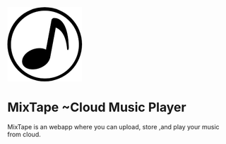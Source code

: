 <div float="left">
	<img src="screenshot/logo.png"> <h1 > MixTape ~Cloud Music Player</h1>
</div>
MixTape is an webapp where you can upload, store ,and play your music from cloud.

